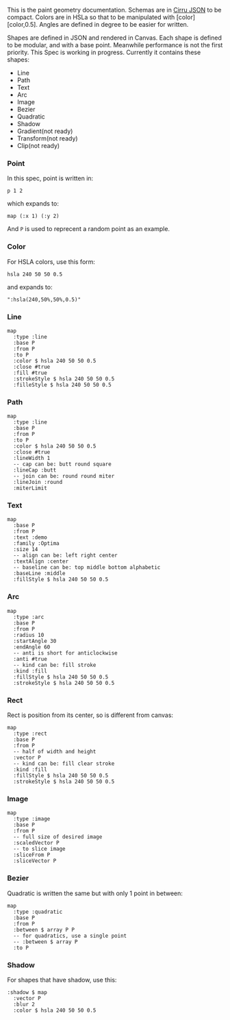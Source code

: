 
This is the paint geometry documentation.
Schemas are in [Cirru JSON][json] to be compact.
Colors are in HSLa so that to be manipulated with [color][color,0.5].
Angles are defined in degree to be easier for written.

[color]: https://www.npmjs.com/package/color
[json]: https://www.npmjs.com/package/cirru-json

Shapes are defined in JSON and rendered in Canvas.
Each shape is defined to be modular, and with a base point.
Meanwhile performance is not the first priority.
This Spec is working in progress. Currently it contains these shapes:

* Line
* Path
* Text
* Arc
* Image
* Bezier
* Quadratic
* Shadow
* Gradient(not ready)
* Transform(not ready)
* Clip(not ready)

### Point

In this spec, point is written in:

```cirru
p 1 2
```

which expands to:

```cirru
map (:x 1) (:y 2)
```

And `P` is used to reprecent a random point as an example.

### Color

For HSLA colors, use this form:

```cirru
hsla 240 50 50 0.5
```

and expands to:

```cirru
":hsla(240,50%,50%,0.5)"
```

### Line

```cirru
map
  :type :line
  :base P
  :from P
  :to P
  :color $ hsla 240 50 50 0.5
  :close #true
  :fill #true
  :strokeStyle $ hsla 240 50 50 0.5
  :filleStyle $ hsla 240 50 50 0.5
```

### Path

```cirru
map
  :type :line
  :base P
  :from P
  :to P
  :color $ hsla 240 50 50 0.5
  :close #true
  :lineWidth 1
  -- cap can be: butt round square
  :lineCap :butt
  -- join can be: round round miter
  :lineJoin :round
  :miterLimit
```

### Text

```cirru
map
  :base P
  :from P
  :text :demo
  :family :Optima
  :size 14
  -- align can be: left right center
  :textAlign :center
  -- baseline can be: top middle bottom alphabetic
  :baseLine :middle
  :fillStyle $ hsla 240 50 50 0.5
```

### Arc

```cirru
map
  :type :arc
  :base P
  :from P
  :radius 10
  :startAngle 30
  :endAngle 60
  -- anti is short for anticlockwise
  :anti #true
  -- kind can be: fill stroke
  :kind :fill
  :fillStyle $ hsla 240 50 50 0.5
  :strokeStyle $ hsla 240 50 50 0.5
```

### Rect

Rect is position from its center, so is different from canvas:

```cirru
map
  :type :rect
  :base P
  :from P
  -- half of width and height
  :vector P
  -- kind can be: fill clear stroke
  :kind :fill
  :fillStyle $ hsla 240 50 50 0.5
  :strokeStyle $ hsla 240 50 50 0.5
```

### Image

```cirru
map
  :type :image
  :base P
  :from P
  -- full size of desired image
  :scaledVector P
  -- to slice image
  :sliceFrom P
  :sliceVector P
```

### Bezier

Quadratic is written the same but with only 1 point in between:

```cirru
map
  :type :quadratic
  :base P
  :from P
  :between $ array P P
  -- for quadratics, use a single point
  -- :between $ array P
  :to P
```

### Shadow

For shapes that have shadow, use this:

```cirru
:shadow $ map
  :vector P
  :blur 2
  :color $ hsla 240 50 50 0.5
```
